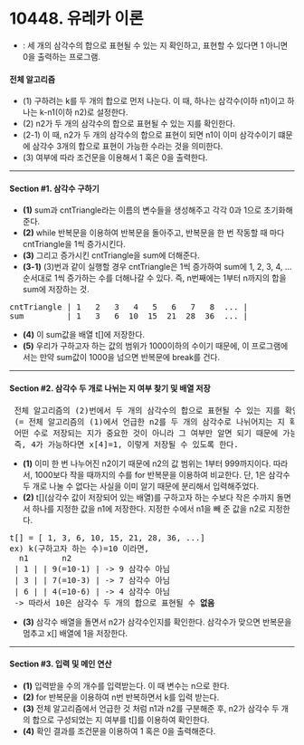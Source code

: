# 10448. 유레카 이론
* : 세 개의 삼각수의 합으로 표현될 수 있는 지 확인하고, 표현할 수 있다면 1 아니면 0을 출력하는 프로그램.
#### 전체 알고리즘
* (1) 구하려는 k를 두 개의 합으로 먼저 나눈다. 이 때, 하나는 삼각수(이하 n1)이고 하나는 k-n1(이하 n2)로 설정한다.
* (2) n2가 두 개의 삼각수의 합으로 표현될 수 있는 지를 확인한다.
* (2-1) 이 때, n2가 두 개의 삼각수의 합으로 표현이 되면 n1이 이미 삼각수이기 떄문에 삼각수 3개의 합으로 표현이 가능한 수라는 것을 의미한다.
* (3) 여부에 따라 조건문을 이용해서 1 혹은 0을 출력한다.
- - - -
#### Section #1. 삼각수 구하기
* <b>(1)</b> sum과 cntTriangle라는 이름의 변수들을 생성해주고 각각 0과 1으로 초기화해준다.
* <b>(2)</b> while 반복문을 이용하여 반복문을 돌아주고, 반복문을 한 번 작동할 때 마다 cntTriangle을 1씩 증가시킨다.
* <b>(3)</b> 그리고 증가시킨 cntTriangle을 sum에 더해준다.
* <b>(3-1)</b> (3)번과 같이 실행할 경우 cntTriangle은 1씩 증가하여 sum에 1, 2, 3, 4, ... 순서대로 1씩 증가하는 수를 더해나갈 수 있다. 즉, n번째에는 1부터 n까지의 합을 sum에 저장하는 것.
<pre>
cntTriangle | 1   2   3   4   5   6   7   8  ... |
sum         | 1   3   6  10  15  21  28  36  ... |
</pre>
* <b>(4)</b> 이 sum값을 배열 t[]에 저장한다.
* <b>(5)</b> 우리가 구하고자 하는 값의 범위가 1000이하의 수이기 때문에, 이 프로그램에서는 만약 sum값이 1000을 넘으면 반복문에 break를 건다.
- - - -
#### Section #2. 삼각수 두 개로 나뉘는 지 여부 찾기 및 배열 저장
<pre> 전체 알고리즘의 (2)번에서 두 개의 삼각수의 합으로 표현될 수 있는 지를 확인하기 위해 미리 배열 값으로 저장해놓는 과정
 (= 전체 알고리즘의 (1)에서 언급한 n2를 두 개의 삼각수로 나뉘어지는 지 확인하는 과정)
 어떤 수로 저장되는 지가 중요한 것이 아니라 그 여부만 알면 되기 때문에 가능하다면 1, 불가능하다면 0 값을 배열 x[]에 저장한다.
 즉, 4가 가능하다면 x[4]=1, 이렇게 저장될 수 있도록 한다.</pre>
* <b>(1)</b> 이미 한 번 나누어진 n2이기 때문에 n2의 값 범위는 1부터 999까지이다. 따라서, 1000보다 작을 때까지의 수를 for 반복문을 이용하여 비교한다. 단, 1은 삼각수 두 개로 나눌 수 없다는 사실을 이미 알기 때문에 분리해서 입력해주었다.
* <b>(2)</b> t[](삼각수 값이 저장되어 있는 배열)를 구하고자 하는 수보다 작은 수까지 돌면서 하나를 지정한 값을 n1에 저장한다. 지정한 수에서 n1을 빼 준 값을 n2로 지정한다.
<pre>
t[] = [ 1, 3, 6, 10, 15, 21, 28, 36, ...]
ex) k(구하고자 하는 수)=10 이라면,
  n1       n2
 | 1 | | 9(=10-1) | -> 9 삼각수 아님
 | 3 | | 7(=10-3) | -> 7 삼각수 아님
 | 6 | | 4(=10-6) | -> 4 삼각수 아님
 -> 따라서 10은 삼각수 두 개의 합으로 표현될 수 <b>없음</b>
</pre>
* <b>(3)</b> 삼각수 배열을 돌면서 n2가 삼각수인지를 확인한다. 삼각수가 맞으면 반복문을 멈추고 x[] 배열에 1을 저장한다.
- - - -
#### Section #3. 입력 및 메인 연산
* <b>(1)</b> 입력받을 수의 개수를 입력받는다. 이 때 변수는 n으로 한다.
* <b>(2)</b> for 반복문을 이용하여 n번 반복하면서 k를 입력 받는다.
* <b>(3)</b> 전체 알고리즘에서 언급한 것 처럼 n1과 n2를 구분해준 후, n2가 삼각수 두 개의 합으로 구성되었는 지 여부를 t[]를 이용하여 확인한다.
* <b>(4)</b> 확인 결과를 조건문을 이용하여 1 혹은 0을 출력해준다.
